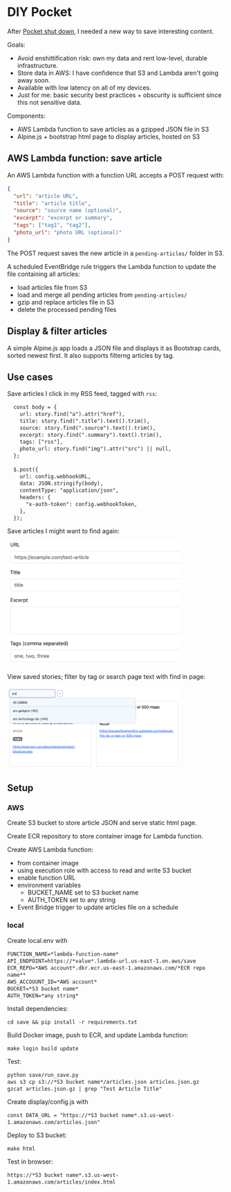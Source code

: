 # DIY Pocket

After [Pocket shut down](https://support.mozilla.org/en-US/kb/future-of-pocket), I needed a new
way to save interesting content. 

Goals:

  - Avoid enshittification risk: own my data and rent low-level, durable infrastructure.
  - Store data in AWS: I have confidence that S3 and Lambda aren't going away soon.
  - Available with low latency on all of my devices.
  - Just for me: basic security best practices + obscurity is sufficient since this not sensitive data.

Components:

  - AWS Lambda function to save articles as a gzipped JSON file in S3
  - Alpine.js + bootstrap html page to display articles, hosted on S3

## AWS Lambda function: save article

An AWS Lambda function with a function URL accepts a POST request with:

```json
{
  "url": "article URL",
  "title": "article title",
  "source": "source name (optional)",
  "excerpt": "excerpt or summary",
  "tags": ["tag1", "tag2"],
  "photo_url": "photo URL (optional)"
}
```

The POST request saves the new article in a `pending-articles/` folder in S3.

A scheduled EventBridge rule triggers the Lambda function to update the file containing all articles:

  - load articles file from S3
  - load and merge all pending articles from `pending-articles/`
  - gzip and replace articles file in S3
  - delete the processed pending files


## Display & filter articles

A simple Alpine.js app loads a JSON file and displays it as Bootstrap cards, sorted  newest first. It also supports filterng articles by tag.

## Use cases

Save articles I click in my RSS feed, tagged with `rss`:

```
  const body = {
    url: story.find("a").attr("href"),
    title: story.find(".title").text().trim(),
    source: story.find(".source").text().trim(),
    excerpt: story.find(".summary").text().trim(),
    tags: ["rss"],
    photo_url: story.find("img").attr("src") || null,
  };

  $.post({
    url: config.webhookURL,
    data: JSON.stringify(body),
    contentType: "application/json",
    headers: {
      "x-auth-token": config.webhookToken,
    },
  });
```

Save articles I might want to find again:

<img src="save.png" width=400>

View saved stories; filter by tag or search page text with find in page:

<img src="display.png" width=400>

## Setup

### AWS

Create S3 bucket to store article JSON and serve static html page.

Create ECR repository to store container image for Lambda function.

Create AWS Lambda function:

  - from container image
  - using execution role with access to read and write S3 bucket
  - enable function URL
  - environment variables
    - BUCKET_NAME set to S3 bucket name
    - AUTH_TOKEN set to any string
  - Event Bridge trigger to update articles file on a schedule

### local

Create local.env with

```
FUNCTION_NAME=*lambda-function-name*
API_ENDPOINT=https://*value*.lambda-url.us-east-1.on.aws/save
ECR_REPO=*AWS account*.dkr.ecr.us-east-1.amazonaws.com/*ECR repo name**
AWS_ACCOUUNT_ID=*AWS account*
BUCKET=*S3 bucket name*
AUTH_TOKEN=*any string*
```

Install dependencies:

```
cd save && pip install -r requirements.txt
```

Build Docker image, push to ECR, and update Lambda function:

```
make login build update
```

Test:

```
python save/run_save.py
aws s3 cp s3://*S3 bucket name*/articles.json articles.json.gz
gzcat articles.json.gz | grep "Test Article Title"
```

Create display/config.js with

```
const DATA_URL = "https://*S3 bucket name*.s3.us-west-1.amazonaws.com/articles.json"
```

Deploy to S3 bucket:

```
make html
```

Test in browser:

```
https://*S3 bucket name*.s3.us-west-1.amazonaws.com/articles/index.html
```